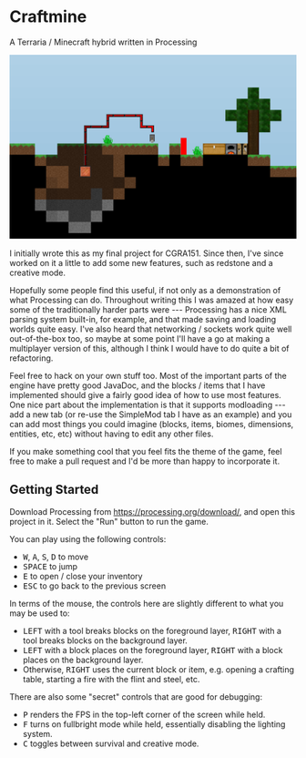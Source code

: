 # Craftmine
A Terraria / Minecraft hybrid written in Processing

![](craftmine.png)

I initially wrote this as my final project for CGRA151. Since then, I've since worked on it a little to add some new features, such as redstone and a creative mode.

Hopefully some people find this useful, if not only as a demonstration of what Processing can do. Throughout writing this I was amazed at how easy some of the traditionally harder parts were --- Processing has a nice XML parsing system built-in, for example, and that made saving and loading worlds quite easy. I've also heard that networking / sockets work quite well out-of-the-box too, so maybe at some point I'll have a go at making a multiplayer version of this, although I think I would have to do quite a bit of refactoring.

Feel free to hack on your own stuff too. Most of the important parts of the engine have pretty good JavaDoc, and the blocks / items that I have implemented should give a fairly good idea of how to use most features. One nice part about the implementation is that it supports modloading --- add a new tab (or re-use the SimpleMod tab I have as an example) and you can add most things you could imagine (blocks, items, biomes, dimensions, entities, etc, etc) without having to edit any other files.

If you make something cool that you feel fits the theme of the game, feel free to make a pull request and I'd be more than happy to incorporate it.

## Getting Started

Download Processing from https://processing.org/download/, and open this project in it. Select the "Run" button to run the game.

You can play using the following controls:

 * <kbd>W</kbd>, <kbd>A</kbd>, <kbd>S</kbd>, <kbd>D</kbd> to move
 * <kbd>SPACE</kbd> to jump
 * <kbd>E</kbd> to open / close your inventory
 * <kbd>ESC</kbd> to go back to the previous screen

In terms of the mouse, the controls here are slightly different to what you may be used to:
 * <kbd>LEFT</kbd> with a tool breaks blocks on the foreground layer, <kbd>RIGHT</kbd> with a tool breaks blocks on the background layer.
 * <kbd>LEFT</kbd> with a block places on the foreground layer, <kbd>RIGHT</kbd> with a block places on the background layer.
 * Otherwise, <kbd>RIGHT</kbd> uses the current block or item, e.g. opening a crafting table, starting a fire with the flint and steel, etc.

There are also some "secret" controls that are good for debugging:

 * <kbd>P</kbd> renders the FPS in the top-left corner of the screen while held.
 * <kbd>F</kbd> turns on fullbright mode while held, essentially disabling the lighting system.
 * <kbd>C</kbd> toggles between survival and creative mode.
